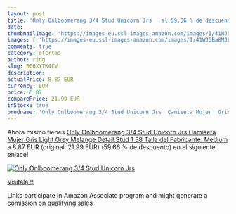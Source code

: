 ```yaml
---
layout: post
title: 'Only Onlboomerang 3/4 Stud Unicorn Jrs   al 59.66 % de descuento'
date: 
thumbnailImage: 'https://images-eu.ssl-images-amazon.com/images/I/41WJ5Ba8MJL._SL200_.jpg'
images: [ 'https://images-eu.ssl-images-amazon.com/images/I/41WJ5Ba8MJL._SL200_.jpg' ]
comments: true
category: ofertas
author: ring
slug: B06XYTK4CV
description:
actualPrice: 8.87 EUR
currency: EUR
price: 8.87
comparePrice: 21.99 EUR
inStock: true
prodname: 'Only Onlboomerang 3/4 Stud Unicorn Jrs  Camiseta Mujer  Gris  Light Grey Melange Detail:Stud 1   38  Talla del Fabricante: Medium '
---
```


Ahora mismo tienes [Only Onlboomerang 3/4 Stud Unicorn Jrs  Camiseta Mujer  Gris  Light Grey Melange Detail:Stud 1   38  Talla del Fabricante: Medium ](https://www.amazon.es/dp/B06XYTK4CV/?tag=tolees-21) a 8.87 EUR (original: 21.99 EUR) (59.66 %  de descuento) en el siguiente enlace!

[![Only Onlboomerang 3/4 Stud Unicorn Jrs  ](https://images-eu.ssl-images-amazon.com/images/I/41WJ5Ba8MJL._SL200_.jpg)](https://www.amazon.es/dp/B06XYTK4CV/?tag=tolees-21)

[Visítala!!!](https://www.amazon.es/dp/B06XYTK4CV/?tag=tolees-21)

Links participate in Amazon Associate program and might generate a comission on qualifying sales
